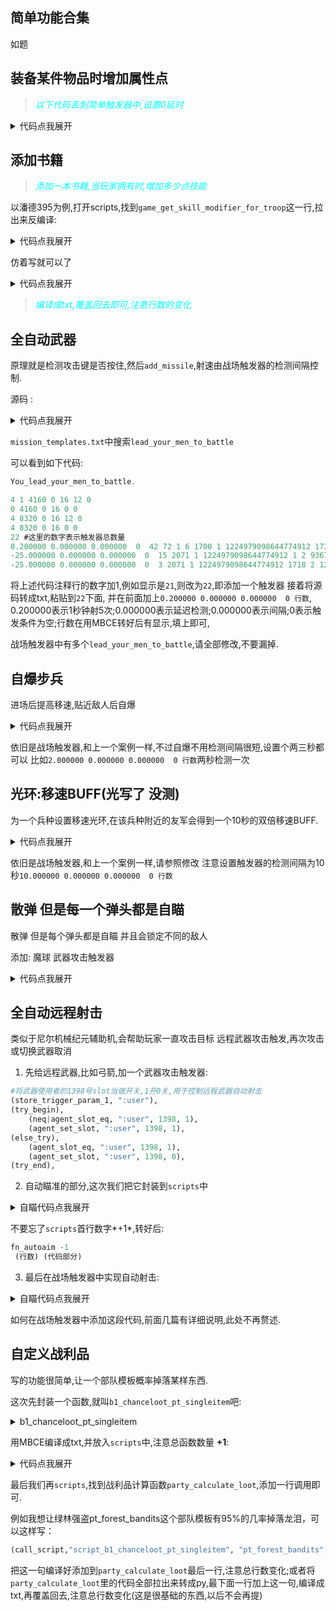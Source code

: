 ## 简单功能合集

如题

## 装备某件物品时增加属性点

><i style="color:aqua;">以下代码丢到简单触发器中,设置0延时</i>

<details> <summary>代码点我展开</summary>

```python
#配置部分(必填)
(assign,":max",63) #声明属性的上限
(assign,":which_arm","itm_godz_zlzt_low") #哪件装备
(assign,":which_attribute",ca_agility) #增加哪个属性 ca_agility是敏捷
(assign,":buff",70) #增加多少点
(assign,":which_slot_to_show_equipped", 2024),#用trp的2024号slot表示是否装备该物品 1是 0否
(assign,":which_slot_to_store_value_of_real_buff", 2025),#用trp的2025号slot存储实际获得的属性加成
#主体
(troop_get_slot, ":equipped", "trp_player", ":which_slot_to_show_equipped"), 
(try_begin),
    (neg|eq, ":equipped", 1),

    (troop_has_item_equipped, "trp_player", ":which_arm"),
    (troop_set_slot, "trp_player", ":which_slot_to_show_equipped", 1),

    (store_attribute_level, ":agility_cur", "trp_player", ":which_attribute"),
    (store_add,":agility_after", ":agility_cur", ":buff"),

    (assign,":real_buff",":buff")
    (try_begin),
        (ge, ":agility_after", ":max"),
        (store_sub,":real_buff", ":max", ":agility_cur"),
    (else_try),
        (store_sub,":real_buff", ":agility_after", ":agility_cur"),
    (try_end),

    (troop_set_slot, "trp_player", ":which_slot_to_store_value_of_real_buff", ":real_buff"),
    (troop_raise_attribute, "trp_player", ":which_attribute", ":real_buff"),
(else_try),
    (eq, ":equipped", 1),
    (neg|troop_has_item_equipped, "trp_player", ":which_arm"),
    (troop_set_slot, "trp_player", ":which_slot_to_show_equipped", 0),

    (troop_get_slot, ":get_real_buff", "trp_player", ":which_slot_to_store_value_of_real_buff"),

    (store_attribute_level, ":agility_now", "trp_player", ":which_attribute"),
    (store_sub,":get_real_buff", 0, ":get_real_buff"),

    (troop_raise_attribute, "trp_player", ":which_attribute", ":get_real_buff"),
    
(try_end),
```

</details>

## 添加书籍

><i style="color:aqua;">添加一本书籍,当玩家拥有时,增加多少点技能</i>

以潘德395为例,打开scripts,找到`game_get_skill_modifier_for_troop`这一行,拉出来反编译:

<details> <summary>代码点我展开</summary>

```python
(store_script_param, ":var_0", 1),
(store_script_param, ":var_1", 2),
(assign, ":var_2", 0),
(try_begin),
    (eq, ":var_1", 11),
    (call_script, "script_get_troop_item_amount", ":var_0", "itm_book_wound_treatment_reference"),
    (gt, reg0, 0),
    (val_add, ":var_2", 1),
(else_try),
    (eq, ":var_1", 17),
    (call_script, "script_get_troop_item_amount", ":var_0", "itm_book_training_reference"),
    (gt, reg0, 0),
    (val_add, ":var_2", 2),
(else_try),
    (eq, ":var_1", 10),
    (call_script, "script_get_troop_item_amount", ":var_0", "itm_book_surgery_reference"),
    (gt, reg0, 0),
    (val_add, ":var_2", 1),
(try_end),
(set_trigger_result, ":var_2"),
```

</details>

仿着写就可以了

<details> <summary>代码点我展开</summary>

```python
(store_script_param, ":var_0", 1),
(store_script_param, ":var_1", 2),
(assign, ":var_2", 0),
(try_begin),
    (eq, ":var_1", 11),
    (call_script, "script_get_troop_item_amount", ":var_0", "itm_book_wound_treatment_reference"),
    (gt, reg0, 0),
    (val_add, ":var_2", 1),
(else_try),
    (eq, ":var_1", 17),
    (call_script, "script_get_troop_item_amount", ":var_0", "itm_book_training_reference"),
    (gt, reg0, 0),
    (val_add, ":var_2", 2),
(else_try),
    (eq, ":var_1", 10),
    (call_script, "script_get_troop_item_amount", ":var_0", "itm_book_surgery_reference"),
    (gt, reg0, 0),
    (val_add, ":var_2", 1),
#-------------------------仿写部分
(else_try),
    (eq, ":var_1", 17), #这里17是教练技能的ID,自行尝试其他技能

    (call_script, "script_get_troop_item_amount", ":var_0", "itm_book_id"), //填物品ID
    (gt, reg0, 0),
    #如果你的MOD没有封装get_troop_item_amount这个函数,请自行判断玩家背包是否有一个及以上该物品

    (val_add, ":var_2", 5), #具体提升多少点,这里5点教练
#--------------------------
(try_end),
(set_trigger_result, ":var_2"),
```

</details>

><i style="color:aqua;">编译成txt,覆盖回去即可,注意行数的变化</i>

## 全自动武器

原理就是检测攻击键是否按住,然后```add_missile```,射速由战场触发器的检测间隔控制.

源码 :

<details> <summary>代码点我展开</summary>

```python
    (game_key_is_down,gk_attack),
    (get_player_agent_no,":player"),
    (agent_get_wielded_item,":weapon_cur",":player",0),

    #(this_or_next|eq,":weapon_cur","itm_bow"), #设置需要连射的武器id
    #(this_or_next|eq,":weapon_cur","itm_pistol"), #设置需要连射的武器id
    #...
    (eq,":weapon_cur","itm_hunting_bow"), #设置需要连射的武器id

    (agent_get_ammo,":ammo",":player", 1),
    (gt,":ammo",0),

    (assign,":missile_id",0),
    (try_for_range, ":item_carry", 0, 4),
      (agent_get_item_slot, ":slot_item", ":player", ":item_carry"),
      (neq,":slot_item",-1)
      (item_get_type, ":slot_item_type", ":slot_item"),
      (item_get_type, ":weapon_cur_type", ":weapon_cur"),
      (try_begin),
        (eq,":weapon_cur_type",itp_type_bow),
        (eq, ":slot_item_type", itp_type_arrows), 
        (assign,":missile_id",":slot_item"),
      (else_try),
        (eq,":weapon_cur_type",itp_type_crossbow),
        (eq, ":slot_item_type", itp_type_bolts),
        (assign,":missile_id",":slot_item"),
      (else_try),
        (eq,":weapon_cur_type",itp_type_pistol),
        (eq, ":slot_item_type", itp_type_bullets),
        (assign,":missile_id",":slot_item"),
        #若是手枪或火枪 可以在此处添加烟雾和枪声
      (else_try),
        (eq,":weapon_cur_type",itp_type_musket),
        (eq, ":slot_item_type", itp_type_bullets),
        (assign,":missile_id",":slot_item"),
        #若是手枪或火枪 可以在此处添加烟雾和枪声
      (try_end),
    (try_end),

    (val_sub,":ammo",1),
    (agent_set_ammo,":player",":missile_id",":ammo"),

    (agent_get_horse, ":horse", ":player"),
    (agent_get_look_position, pos3, ":player"),
    (agent_get_position, pos4, ":player"),
    (position_copy_rotation, pos4, pos3),
    (try_begin),
        (eq, ":horse", -1),
        (position_move_z, pos4, 170),
    (else_try),
        (position_move_z, pos4, 270),
    (try_end),
    (set_fixed_point_multiplier, 100),
    (store_random_in_range, ":var_3", -35, 100),
    (position_rotate_x_floating, pos4, 9000),
    (position_rotate_y_floating, pos4, ":var_3"),
    (position_rotate_x_floating, pos4, -9000),
    (store_random_in_range, ":var_4", -35, 100),
    (position_rotate_x_floating, pos4, ":var_4"),

    (add_missile, ":player", 4, 13500, ":weapon_cur", 0, ":missile_id", 0),
```

</details>

```mission_templates.txt```中搜索```lead_your_men_to_battle```

可以看到如下代码:

```go
You_lead_your_men_to_battle. 

4 1 4160 0 16 12 0  
0 4160 0 16 0 0  
4 8320 0 16 12 0  
4 8320 0 16 0 0  
22 #这里的数字表示触发器总数量
0.200000 0.000000 0.000000  0  42 72 1 6 1700 1 1224979098644774912 1726 3 1224979098644774913 1224979098644774912 0 31 2 1224979098644774913 288230376151712292 1727 3 1224979098644774914 1224979098644774912 1 32 2 1224979098644774914 0 2133 2 1224979098644774915 0 6 3 1224979098644774916 0 4 1804 3 1224979098644774917 1224979098644774912 1224979098644774916 2147483679 2 1224979098644774917 -1 1570 2 1224979098644774918 1224979098644774917 1570 2 1224979098644774919 1224979098644774913 4 0 31 2 1224979098644774919 8 31 2 1224979098644774918 5 2133 2 1224979098644774915 1224979098644774917 5 0 31 2 1224979098644774919 9 31 2 1224979098644774918 6 2133 2 1224979098644774915 1224979098644774917 3 0 3 0 2106 2 1224979098644774914 1 1776 3 1224979098644774912 1224979098644774915 1224979098644774914 1714 2 1224979098644774920 1224979098644774912 1709 2 3 1224979098644774912 1710 2 4 1224979098644774912 718 2 4 3 4 0 31 2 1224979098644774920 -1 722 2 4 170 5 0 722 2 4 270 3 0 2124 1 100 2136 3 1224979098644774921 -35 100 738 2 4 9000 739 2 4 1224979098644774921 738 2 4 -9000 2136 3 1224979098644774922 -35 100 738 2 4 1224979098644774922 1829 7 1224979098644774912 4 13500 1224979098644774913 0 1224979098644774915 0 
-25.000000 0.000000 0.000000  0  15 2071 1 1224979098644774912 1 2 936748722493063549 1224979098644774912 2133 2 1224979098644774913 5000 1718 2 1224979098644774914 1224979098644774912 2171 2 1224979098644774915 1224979098644774914 2107 2 1224979098644774915 35 2105 2 1224979098644774913 1224979098644774915 2136 3 1224979098644774916 0 3000 2105 2 1224979098644774913 1224979098644774916 1716 2 1224979098644774917 1224979098644774912 1671 2 1224979098644774918 1224979098644774917 2121 3 1224979098644774919 1224979098644774918 70 2107 2 1224979098644774919 30 2105 2 1224979098644774913 1224979098644774919 505 3 1224979098644774912 16 1224979098644774913 
-25.000000 0.000000 0.000000  0  3 2071 1 1224979098644774912 1718 2 1224979098644774913 1224979098644774912 1 4 936748722493063580 1729382256910270468 1224979098644774912 1224979098644774913 

```

将上述代码注释行的数字加1,例如显示是```21```,则改为```22```,即添加一个触发器
接着将源码转成txt,粘贴到```22```下面,
并在前面加上```0.200000 0.000000 0.000000  0 行数```,
0.200000表示1秒钟射5次;0.000000表示延迟检测;0.000000表示间隔;0表示触发条件为空;行数在用MBCE转好后有显示,填上即可,

战场触发器中有多个```lead_your_men_to_battle```,请全部修改,不要漏掉.

## 自爆步兵

进场后提高移速,贴近敌人后自爆

<details> <summary>代码点我展开</summary>

```python
(assign,":blow_dmg",1000), #设置自爆伤害
(assign,":blow_trpid","trp_rhodok_blow"), #设置自爆兵种ID

(assign, ":distance_closest", 1000),
(try_for_agents, ":blow_agent"),
    (agent_is_alive, ":blow_agent"),
    (agent_is_human, ":blow_agent"),
    (agent_get_troop_id, ":tar_troop", ":blow_agent"),
    (eq, ":tar_troop", ":blow_trpid"),
    (agent_get_team, ":blow_team", ":blow_agent"), 
    (agent_get_position,pos2,":blow_agent"),
    (agent_set_speed_modifier, ":blow_agent", 300),

    (assign, ":blowed", 0),

    (try_for_agents, ":enemies"),
        (agent_is_alive, ":enemies"),
        (agent_is_human, ":enemies"),

        (agent_get_position, pos3, ":enemies"),
        (agent_get_team, ":enemies_team", ":enemies"),
        (teams_are_enemies, ":blow_team", ":enemies_team"),

        (get_distance_between_positions, ":distance_abs", pos2, pos3),
        (lt, ":distance_abs", ":distance_closest"),
        (agent_deliver_damage_to_agent, ":blow_agent", ":enemies", ":blow_dmg"),
        (assign, ":blowed", 1),
    (try_end),

    (eq, ":blowed", 1)
    (agent_play_sound, ":blow_agent", "snd_pistol_shot"),
    (particle_system_burst,"psys_pistol_smoke",pos2,55),
    (agent_deliver_damage_to_agent, ":blow_agent", ":blow_agent", 1000),
(try_end),
```

</details>

依旧是战场触发器,和上一个案例一样,不过自爆不用检测间隔很短,设置个两三秒都可以
比如```2.000000 0.000000 0.000000  0 行数```两秒检测一次

## 光环:移速BUFF(光写了 没测)

为一个兵种设置移速光环,在该兵种附近的友军会得到一个10秒的双倍移速BUFF.


<details> <summary>代码点我展开</summary>

```python
(assign,":aura_troop_id","trp_rhodok_blow"), #设置光环士兵ID

(assign, ":distance_closest", 3000),
(try_for_agents, ":need_speed_agent"),
    (agent_is_alive, ":need_speed_agent"),
    (agent_is_human, ":need_speed_agent"),
    
    (agent_get_party_id, ":need_speed_agent_party", ":need_speed_agent"), 
    (agent_get_position,pos2,":need_speed_agent"),

    (assign,":in_range",0),
    (try_for_agents, ":ally"),
        (eq, ":in_range", 0),

        (agent_get_troop_id, ":tar_troop", ":ally"),
        (eq, ":tar_troop", ":aura_troop_id"),
        (agent_is_alive, ":ally"),
        (agent_is_human, ":ally"),

        (agent_get_position, pos3, ":ally"),
        (agent_get_party_id,":ally_party",":ally"),
        (eq, ":need_speed_agent_party", ":ally_party"),

        (get_distance_between_positions, ":distance_abs", pos2, pos3),
        (lt, ":distance_abs", ":distance_closest"),

        (assign,":in_range",1),
    (try_end),

    (try_begin),
        (eq, ":in_range",1),
        (agent_set_speed_modifier, ":need_speed_agent", 200),
    (else_try),
        (eq, ":in_range",0),
        (agent_set_speed_modifier, ":need_speed_agent", 100),
    (try_end),
(try_end),
```

</details>

依旧是战场触发器,和上一个案例一样,请参照修改
注意设置触发器的检测间隔为10秒```10.000000 0.000000 0.000000  0 行数```

## 散弹 但是每一个弹头都是自瞄

散弹 但是每个弹头都是自瞄 并且会锁定不同的敌人

添加: 魔球 武器攻击触发器

<details> <summary>代码点我展开</summary>

```python
(assign,":bullets_num",30), #分裂数量 设置太多可能会卡
(assign,":max_range",10000), #自瞄响应的最大射程 单位 米
#-------------------------
(assign,":agent_slot_begin",1400), #起始槽位 不和其他slot起冲突时请勿修改
#-------------------------

(val_mul,":max_range",100),
(store_add,":agent_slot_end",":agent_slot_begin",":bullets_num"), 

(store_trigger_param_1, ":user"),
(set_fixed_point_multiplier, 10000),
(agent_get_ammo, reg0, ":user", 1),
(agent_get_slot, ":var_1", ":user", 176),
(neg|eq, ":var_1", reg0),
(agent_set_slot, ":user", 176, reg0),
(2076, 42, ":user", 9, 1),
(agent_get_team, ":user_team", ":user"),

#
(try_for_range,":times",0,":bullets_num"),
    (try_begin),
        (assign, ":max_range_calc", ":max_range"), 
        (try_for_agents, ":enemies"),
            (assign,":break_1",0),
            (try_for_range,":slot_no",":agent_slot_begin",":agent_slot_end"),
                (agent_get_slot,":enemies_id", ":user", ":slot_no"),
                (eq, ":enemies_id", ":enemies"),
                (assign,":break_1",1),
            (try_end),

            (eq, ":break_1", 0),

            (agent_is_alive, ":enemies"),
            (agent_is_human, ":enemies"),
            (agent_get_team, ":enemy_team", ":enemies"),
            (teams_are_enemies, ":user_team", ":enemy_team"),
            (2076, 0, ":enemies", 9, 1),
            (position_has_line_of_sight_to_position, pos42, pos0),
            (get_distance_between_positions, ":distance_abs", pos0, pos42),

            (lt, ":distance_abs", ":max_range_calc"),
            (assign, ":max_range_calc", ":distance_abs"),
            
            (store_add,":cur_slot",":agent_slot_begin",":times"),
            (agent_set_slot, ":user", ":cur_slot", ":enemies"),
        (try_end),
    (try_end),
(try_end),
#
(try_begin),
    (agent_slot_eq,":user", ":agent_slot_begin", -1),
    (assign, ":tar_enemy", 1),
    (agent_get_look_position, pos0, ":user"),
    (position_copy_rotation, pos42, pos0),
(try_end),
#
(try_for_range,":slot_no",":agent_slot_begin",":agent_slot_end"),
    (agent_get_slot,":enemies_id", ":user", ":slot_no"),
    (neq, ":enemies_id", -1),
    (neq, ":enemies_id", 0),
    (assign,":tar_enemy",":enemies_id"),
    (2076, 0, ":enemies_id", 9, 1),

    (try_begin),
        (agent_slot_eq, ":user", 171, 0),
        (agent_get_troop_id, ":var_8", ":user"),
        (agent_get_horse, ":var_9", ":user"),
        (agent_get_wielded_item, ":var_10", ":user"),
        (assign, ":var_11", 10000),
        (assign, ":var_12", 10),
        (2702, ":var_13", ":var_10"),
        (val_add, ":var_13", 4),
        (assign, ":var_14", 4),
        (try_for_range, ":var_15", 0, ":var_14"),
            (troop_get_inventory_slot, ":var_16", ":var_8", ":var_15"),
            (eq, ":var_16", ":var_10"),
            (try_begin),
                (troop_get_inventory_slot_modifier, ":var_17", ":var_8", ":var_15"),
                (eq, ":var_17", 17),
                (val_add, ":var_13", 4),
            (else_try),
                (troop_get_inventory_slot_modifier, ":var_17", ":var_8", ":var_15"),
                (eq, ":var_17", 19),
                (val_add, ":var_13", 2),
            (else_try),
                (troop_get_inventory_slot_modifier, ":var_17", ":var_8", ":var_15"),
                (eq, ":var_17", 18),
                (val_add, ":var_13", 1),
            (else_try),
                (troop_get_inventory_slot_modifier, ":var_17", ":var_8", ":var_15"),
                (eq, ":var_17", 32),
                (val_add, ":var_13", 1),
            (else_try),
                (troop_get_inventory_slot_modifier, ":var_17", ":var_8", ":var_15"),
                (eq, ":var_17", 33),
                (val_add, ":var_13", 1),
            (else_try),
                (troop_get_inventory_slot_modifier, ":var_17", ":var_8", ":var_15"),
                (eq, ":var_17", 35),
                (val_add, ":var_13", 1),
            (else_try),
                (troop_get_inventory_slot_modifier, ":var_17", ":var_8", ":var_15"),
                (eq, ":var_17", 36),
                (val_add, ":var_13", 2),
            (try_end),
            (assign, ":var_14", 0),
        (try_end),
        (val_min, ":var_12", ":var_13"),
        (try_begin),
            (eq, ":var_12", 1),
            (assign, ":var_11", 10580),
        (else_try),
            (eq, ":var_12", 2),
            (assign, ":var_11", 11137),
        (else_try),
            (eq, ":var_12", 3),
            (assign, ":var_11", 11663),
        (else_try),
            (eq, ":var_12", 4),
            (assign, ":var_11", 12166),
        (else_try),
            (eq, ":var_12", 5),
            (assign, ":var_11", 12649),
        (else_try),
            (eq, ":var_12", 6),
            (assign, ":var_11", 13115),
        (else_try),
            (eq, ":var_12", 7),
            (assign, ":var_11", 13567),
        (else_try),
            (eq, ":var_12", 8),
            (assign, ":var_11", 13997),
        (else_try),
            (eq, ":var_12", 9),
            (assign, ":var_11", 14425),
        (else_try),
            (eq, ":var_12", 10),
            (assign, ":var_11", 14834),
        (else_try),
            (eq, ":var_12", 11),
            (assign, ":var_11", 15237),
        (else_try),
            (eq, ":var_12", 12),
            (assign, ":var_11", 15613),
        (else_try),
            (eq, ":var_12", 13),
            (assign, ":var_11", 15992),
        (else_try),
            (eq, ":var_12", 14),
            (assign, ":var_11", 16364),
        (else_try),
            (eq, ":var_12", 15),
            (assign, ":var_11", 16730),
        (try_end),
        (2709, ":var_18", ":var_10"),
        (convert_to_fixed_point, ":var_18"),
        (val_mul, ":var_18", 120),
        (val_div, ":var_18", 100),
        (val_mul, ":var_18", ":var_11"),
        (convert_from_fixed_point, ":var_18"),
        (agent_set_slot, ":user", 175, ":var_18"),
        (try_for_range_backwards, ":var_19", 0, 4),
            (agent_get_item_slot, ":var_20", ":user", ":var_19"),
            (gt, ":var_20", 1),
            (item_get_type, ":var_21", ":var_20"),
            (try_begin),
                (eq, ":var_21", 9),
                (eq, ":var_20", ":var_10"),
                (troop_get_inventory_slot_modifier, ":var_22", ":var_8", ":var_19"),
                (agent_set_slot, ":user", 172, ":var_22"),
                (agent_set_slot, ":user", 174, ":var_10"),
            (else_try),
                (eq, ":var_21", 8),
                (eq, ":var_20", ":var_10"),
                (troop_get_inventory_slot_modifier, ":var_22", ":var_8", ":var_19"),
                (agent_set_slot, ":user", 172, ":var_22"),
                (agent_set_slot, ":user", 174, ":var_10"),
            (else_try),
                (eq, ":var_21", 16),
                (eq, ":var_20", ":var_10"),
                (troop_get_inventory_slot_modifier, ":var_22", ":var_8", ":var_19"),
                (agent_set_slot, ":user", 172, ":var_22"),
                (agent_set_slot, ":user", 174, ":var_10"),
            (else_try),
                (eq, ":var_21", 6),
                (assign, ":var_23", ":var_20"),
                (troop_get_inventory_slot_modifier, ":var_24", ":var_8", ":var_19"),
                (agent_set_slot, ":user", 171, ":var_24"),
                (agent_set_slot, ":user", 173, ":var_23"),
            (else_try),
                (eq, ":var_21", 5),
                (assign, ":var_23", ":var_20"),
                (troop_get_inventory_slot_modifier, ":var_24", ":var_8", ":var_19"),
                (agent_set_slot, ":user", 171, ":var_24"),
                (agent_set_slot, ":user", 173, ":var_23"),
            (else_try),
                (eq, ":var_21", 18),
                (assign, ":var_23", ":var_20"),
                (troop_get_inventory_slot_modifier, ":var_24", ":var_8", ":var_19"),
                (agent_set_slot, ":user", 171, ":var_24"),
                (agent_set_slot, ":user", 173, ":var_23"),
            (try_end),
        (try_end),
    (try_end),
    (agent_get_slot, ":var_18", ":user", 175),
    (assign, ":var_25", 10000),
    (try_begin),
        (gt, ":var_9", 1),
        (assign, ":var_26", 10),
        (try_begin),
            (eq, ":var_26", 0),
            (assign, ":var_25", 8938),
        (else_try),
            (eq, ":var_26", 1),
            (assign, ":var_25", 9040),
        (else_try),
            (eq, ":var_26", 2),
            (assign, ":var_25", 9147),
        (else_try),
            (eq, ":var_26", 3),
            (assign, ":var_25", 9253),
        (else_try),
            (eq, ":var_26", 4),
            (assign, ":var_25", 9356),
        (else_try),
            (eq, ":var_26", 5),
            (assign, ":var_25", 9455),
        (else_try),
            (eq, ":var_26", 6),
            (assign, ":var_25", 9555),
        (else_try),
            (eq, ":var_26", 7),
            (assign, ":var_25", 9654),
        (else_try),
            (eq, ":var_26", 8),
            (assign, ":var_25", 9751),
        (else_try),
            (eq, ":var_26", 9),
            (assign, ":var_25", 9850),
        (else_try),
            (eq, ":var_26", 10),
            (assign, ":var_25", 9945),
        (try_end),
    (try_end),
    (val_mul, ":var_18", ":var_25"),
    (convert_from_fixed_point, ":var_18"),
    (try_begin),
        (gt, ":tar_enemy", 1),
        (agent_get_speed, pos0, ":tar_enemy"),
        (position_get_x, ":var_27", pos0),
        (position_get_y, ":var_28", pos0),
        (store_mul, ":var_1", ":var_27", ":var_27"),
        (convert_from_fixed_point, ":var_1"),
        (store_mul, ":var_29", ":var_28", ":var_28"),
        (convert_from_fixed_point, ":var_29"),
        (val_add, ":var_29", ":var_1"),
        (try_begin),
            (eq, ":var_27", 0),
            (assign, ":var_30", 0),
        (else_try),
            (assign, ":var_30", ":var_28"),
            (convert_to_fixed_point, ":var_30"),
            (val_div, ":var_30", ":var_27"),
            (store_atan, ":var_30", ":var_30"),
            (try_begin),
                (neg|ge, ":var_28", 0),
                (val_add, ":var_30", 1800000),
            (try_end),
            (val_sub, ":var_30", 900000),
        (try_end),
        (try_begin),
            (gt, ":var_29", 90000),
            (2076, 43, ":tar_enemy", 8, 1),
        (else_try),
            (2076, 43, ":tar_enemy", 9, 1),
        (try_end),
        (init_position, pos0),
        (position_copy_rotation, pos42, pos0),
        (position_copy_rotation, pos43, pos0),
        (position_move_z, pos43, 14, 1),
        (position_move_z, pos42, 14, 1),
        (try_begin),
            (gt, ":var_29", 0),
            (copy_position, pos41, pos43),
            (position_get_x, ":var_31", pos41),
            (position_get_y, ":var_32", pos41),
            (position_get_z, ":var_33", pos41),
            (position_get_x, ":var_34", pos42),
            (position_get_y, ":var_35", pos42),
            (position_get_z, ":var_36", pos42),
            (store_sub, ":var_37", ":var_33", ":var_36"),
            (store_sub, ":var_38", ":var_31", ":var_34"),
            (store_sub, ":var_39", ":var_32", ":var_35"),
            (store_mul, ":var_40", ":var_38", ":var_38"),
            (store_mul, ":var_41", ":var_39", ":var_39"),
            (store_add, ":var_42", ":var_40", ":var_41"),
            (store_mul, ":var_43", ":var_18", ":var_18"),
            (assign, ":var_44", 10),
            (convert_to_fixed_point, ":var_44"),
            (store_div, ":var_45", ":var_43", ":var_44"),
            (store_mul, ":var_46", ":var_45", ":var_45"),
            (store_mul, ":var_47", ":var_45", ":var_37"),
            (val_mul, ":var_47", 2),
            (store_sub, ":var_48", ":var_46", ":var_42"),
            (val_sub, ":var_48", ":var_47"),
            (try_begin),
                (gt, ":var_48", 0),
                (assign, ":var_1", 1),
                (convert_to_fixed_point, ":var_1"),
                (set_fixed_point_multiplier, 1),
                (store_sqrt, ":var_49", ":var_48"),
                (store_sub, ":var_50", ":var_45", ":var_49"),
                (val_sub, ":var_50", ":var_37"),
                (val_div, ":var_50", 100),
                (position_move_z, pos41, ":var_50", 1),
                (position_move_z, pos41, 4, 0),
                (set_fixed_point_multiplier, ":var_1"),
            (try_end),
            (copy_position, pos0, pos41),
            (position_get_z, ":var_1", pos42),
            (position_set_z, pos0, ":var_1"),
            (get_distance_between_positions, ":distance_abs", pos0, pos42),
            (position_transform_position_to_local, pos0, pos42, pos41),
            (position_get_z, ":var_37", pos0),
            (try_begin),
                (neg|ge, ":var_37", 0),
                (val_mul, ":var_37", 1),
            (try_end),
            (val_mul, ":var_37", 100),
            (val_div, ":var_37", ":distance_abs"),
            (store_atan, ":var_1", ":var_37"),
            (store_cos, ":var_1", ":var_1"),
            (store_mul, ":var_51", ":var_18", ":var_1"),
            (convert_from_fixed_point, ":var_51"),
            (copy_position, pos41, pos43),
            (position_transform_position_to_local, pos0, pos41, pos42),
            (position_get_x, ":var_38", pos0),
            (position_get_y, ":var_39", pos0),
            (try_begin),
                (eq, ":var_38", 0),
                (try_begin),
                    (eq, ":var_39", 0),
                    (assign, ":var_1", 0),
                (else_try),
                    (gt, ":var_39", 0),
                    (assign, ":var_1", 900000),
                (else_try),
                    (assign, ":var_1", 2700000),
                (try_end),
            (else_try),
                (convert_to_fixed_point, ":var_39"),
                (val_div, ":var_39", ":var_38"),
                (store_atan, ":var_1", ":var_39"),
                (try_begin),
                    (neg|ge, ":var_38", 0),
                    (val_add, ":var_1", 1800000),
                (try_end),
            (try_end),
            (val_add, ":var_1", 900000),
            (734, 41, ":var_1"),
            (store_mul, ":var_1", ":var_51", ":var_51"),
            (store_div, ":var_52", ":var_1", ":var_29"),
            (store_sub, ":var_53", ":var_52", 10000),
            (assign, ":var_54", ":distance_abs"),
            (convert_to_fixed_point, ":var_54"),
            (assign, ":var_1", ":var_54"),
            (convert_to_fixed_point, ":var_1"),
            (store_div, ":var_55", ":var_1", ":var_53"),
            (agent_get_position, pos2, ":tar_enemy"),
            (init_position, pos0),
            (position_copy_origin, pos2, pos41),
            (position_transform_position_to_local, pos2, pos41, pos2),
            (position_get_rotation_around_z, ":var_56", pos2),
            (convert_to_fixed_point, ":var_56"),
            (val_add, ":var_56", 900000),
            (val_add, ":var_56", ":var_30"),
            (try_begin),
                (store_cos, ":var_1", ":var_56"),
                (eq, ":var_1", 0),
                (assign, ":var_38", 0),
                (assign, ":var_39", 10000),
                (store_sqrt, ":var_1", ":var_52"),
                (val_add, ":var_39", ":var_1"),
                (try_begin),
                    (gt, ":var_56", 1800000),
                    (val_mul, ":var_39", 1),
                (try_end),
                (val_mul, ":var_39", ":var_55"),
                (convert_from_fixed_point, ":var_39"),
            (else_try),
                (store_tan, ":var_57", ":var_56"),
                (try_begin),
                    (neg|ge, ":var_57", 0),
                    (val_mul, ":var_57", 1),
                (try_end),
                (store_mul, ":var_58", ":var_57", ":var_57"),
                (convert_from_fixed_point, ":var_58"),
                (val_add, ":var_58", 10000),
                (assign, ":var_1", ":var_57"),
                (convert_to_fixed_point, ":var_1"),
                (store_div, ":var_59", ":var_1", ":var_58"),
                (val_mul, ":var_59", ":var_55"),
                (convert_from_fixed_point, ":var_59"),
                (assign, ":var_1", ":var_54"),
                (convert_to_fixed_point, ":var_1"),
                (store_div, ":var_60", ":var_1", ":var_58"),
                (store_mul, ":var_38", ":var_59", ":var_59"),
                (convert_from_fixed_point, ":var_38"),
                (store_mul, ":var_1", ":var_60", ":var_55"),
                (convert_from_fixed_point, ":var_1"),
                (val_add, ":var_38", ":var_1"),
                (store_sqrt, ":var_38", ":var_38"),
                (val_add, ":var_38", ":var_59"),
                (try_begin),
                    (gt, ":var_56", 900000),
                    (neg|ge, ":var_56", 2700000),
                    (val_mul, ":var_38", 1),
                (try_end),
                (store_mul, ":var_39", ":var_38", ":var_57"),
                (try_begin),
                    (neg|ge, ":var_28", 0),
                    (val_mul, ":var_39", 1),
                (try_end),
                (convert_from_fixed_point, ":var_39"),
            (try_end),
            (val_div, ":var_38", 100),
            (val_div, ":var_39", 100),
            (init_position, pos0),
            (position_set_x, pos0, ":var_38"),
            (position_set_y, pos0, ":var_39"),
            (position_transform_position_to_parent, pos41, pos41, pos0),
        (try_end),
        (try_begin),
            (neg|gt, ":var_29", 0),
            (copy_position, pos41, pos43),
        (try_end),
        (position_get_x, ":var_31", pos41),
        (position_get_y, ":var_32", pos41),
        (position_get_z, ":var_33", pos41),
        (position_get_x, ":var_34", pos42),
        (position_get_y, ":var_35", pos42),
        (position_get_z, ":var_36", pos42),
        (store_sub, ":var_37", ":var_33", ":var_36"),
        (store_sub, ":var_38", ":var_31", ":var_34"),
        (store_sub, ":var_39", ":var_32", ":var_35"),
        (store_mul, ":var_40", ":var_38", ":var_38"),
        (store_mul, ":var_41", ":var_39", ":var_39"),
        (store_add, ":var_42", ":var_40", ":var_41"),
        (store_mul, ":var_43", ":var_18", ":var_18"),
        (assign, ":var_44", 10),
        (convert_to_fixed_point, ":var_44"),
        (store_div, ":var_45", ":var_43", ":var_44"),
        (store_mul, ":var_46", ":var_45", ":var_45"),
        (store_mul, ":var_47", ":var_45", ":var_37"),
        (val_mul, ":var_47", 2),
        (store_sub, ":var_48", ":var_46", ":var_42"),
        (val_sub, ":var_48", ":var_47"),
        (try_begin),
            (gt, ":var_48", 0),
            (assign, ":var_1", 1),
            (convert_to_fixed_point, ":var_1"),
            (set_fixed_point_multiplier, 1),
            (store_sqrt, ":var_49", ":var_48"),
            (store_sub, ":var_50", ":var_45", ":var_49"),
            (val_sub, ":var_50", ":var_37"),
            (val_div, ":var_50", 100),
            (position_move_z, pos41, ":var_50", 1),
            (position_move_z, pos41, 4, 0),
            (set_fixed_point_multiplier, ":var_1"),
        (try_end),
        (position_transform_position_to_local, pos48, pos42, pos41),
        (position_get_y, ":var_39", pos48),
        (position_get_z, ":var_37", pos48),
        (try_begin),
            (eq, ":var_39", 0),
            (try_begin),
                (eq, ":var_37", 0),
                (assign, ":var_1", 0),
            (else_try),
                (ge, ":var_37", 0),
                (assign, ":var_1", 900000),
            (else_try),
                (assign, ":var_1", 2700000),
            (try_end),
        (else_try),
            (convert_to_fixed_point, ":var_37"),
            (val_div, ":var_37", ":var_39"),
            (store_atan, ":var_1", ":var_37"),
            (try_begin),
                (neg|ge, ":var_39", 0),
                (val_add, ":var_1", 1800000),
            (try_end),
        (try_end),
        (position_rotate_x_floating, pos42, ":var_1"),
        (position_transform_position_to_local, pos48, pos42, pos41),
        (position_get_y, ":var_39", pos48),
        (position_get_x, ":var_38", pos48),
        (try_begin),
            (eq, ":var_38", 0),
            (try_begin),
                (eq, ":var_39", 0),
                (assign, ":var_1", 0),
            (else_try),
                (ge, ":var_39", 0),
                (assign, ":var_1", 900000),
            (else_try),
                (assign, ":var_1", 2700000),
            (try_end),
        (else_try),
            (convert_to_fixed_point, ":var_39"),
            (val_div, ":var_39", ":var_38"),
            (store_atan, ":var_1", ":var_39"),
            (try_begin),
                (neg|ge, ":var_38", 0),
                (val_add, ":var_1", 1800000),
            (try_end),
        (try_end),
        (val_sub, ":var_1", 900000),
        (734, 42, ":var_1"),
    (try_end),
    (agent_get_slot, ":var_22", ":user", 172),
    (agent_get_slot, ":var_10", ":user", 174),
    (agent_get_slot, ":var_24", ":user", 171),
    (agent_get_slot, ":var_23", ":user", 173),
    (add_missile, ":user", 42, ":var_18", ":var_10", ":var_22", ":var_23", ":var_24"),

(try_end),

(try_for_range,":slot_no",":agent_slot_begin",":agent_slot_end"),
    (agent_set_slot,":user", ":slot_no", -1),
(try_end),
```

</details>

## 全自动远程射击

类似于尼尔机械纪元辅助机,会帮助玩家一直攻击目标
远程武器攻击触发,再次攻击或切换武器取消

1. 先给远程武器,比如弓箭,加一个武器攻击触发器:

```python
#将武器使用者的1398号slot当做开关,1开0关,用于控制远程武器自动射击
(store_trigger_param_1, ":user"),
(try_begin), 
    (neq|agent_slot_eq, ":user", 1398, 1),
    (agent_set_slot, ":user", 1398, 1),
(else_try),
    (agent_slot_eq, ":user", 1398, 1),
    (agent_set_slot, ":user", 1398, 0),
(try_end),
```

2. 自动瞄准的部分,这次我们把它封装到```scripts```中

<details> <summary>自瞄代码点我展开</summary>

```python
    #第一个参数是攻击方agent,第二个参数是目标敌人
    (store_script_param, ":user", 1),
    (store_script_param, ":enemyinslot", 2),
    #-----------
    (set_fixed_point_multiplier, 10000),

    (2076, 42, ":user", 9, 1),
    
    (assign,":tar_enemy",":enemyinslot"),
    (2076, 0, ":enemyinslot", 9, 1),

    (try_begin),
        (agent_slot_eq, ":user", 171, 0),
        (agent_get_troop_id, ":var_8", ":user"),
        (agent_get_horse, ":var_9", ":user"),
        (agent_get_wielded_item, ":var_10", ":user"),
        (assign, ":var_11", 10000),
        (assign, ":var_12", 10),
        (2702, ":var_13", ":var_10"),
        (val_add, ":var_13", 4),
        (assign, ":var_14", 4),
        (try_for_range, ":var_15", 0, ":var_14"),
            (troop_get_inventory_slot, ":var_16", ":var_8", ":var_15"),
            (eq, ":var_16", ":var_10"),
            (try_begin),
                (troop_get_inventory_slot_modifier, ":var_17", ":var_8", ":var_15"),
                (eq, ":var_17", 17),
                (val_add, ":var_13", 4),
            (else_try),
                (troop_get_inventory_slot_modifier, ":var_17", ":var_8", ":var_15"),
                (eq, ":var_17", 19),
                (val_add, ":var_13", 2),
            (else_try),
                (troop_get_inventory_slot_modifier, ":var_17", ":var_8", ":var_15"),
                (eq, ":var_17", 18),
                (val_add, ":var_13", 1),
            (else_try),
                (troop_get_inventory_slot_modifier, ":var_17", ":var_8", ":var_15"),
                (eq, ":var_17", 32),
                (val_add, ":var_13", 1),
            (else_try),
                (troop_get_inventory_slot_modifier, ":var_17", ":var_8", ":var_15"),
                (eq, ":var_17", 33),
                (val_add, ":var_13", 1),
            (else_try),
                (troop_get_inventory_slot_modifier, ":var_17", ":var_8", ":var_15"),
                (eq, ":var_17", 35),
                (val_add, ":var_13", 1),
            (else_try),
                (troop_get_inventory_slot_modifier, ":var_17", ":var_8", ":var_15"),
                (eq, ":var_17", 36),
                (val_add, ":var_13", 2),
            (try_end),
            (assign, ":var_14", 0),
        (try_end),
        (val_min, ":var_12", ":var_13"),
        (try_begin),
            (eq, ":var_12", 1),
            (assign, ":var_11", 10580),
        (else_try),
            (eq, ":var_12", 2),
            (assign, ":var_11", 11137),
        (else_try),
            (eq, ":var_12", 3),
            (assign, ":var_11", 11663),
        (else_try),
            (eq, ":var_12", 4),
            (assign, ":var_11", 12166),
        (else_try),
            (eq, ":var_12", 5),
            (assign, ":var_11", 12649),
        (else_try),
            (eq, ":var_12", 6),
            (assign, ":var_11", 13115),
        (else_try),
            (eq, ":var_12", 7),
            (assign, ":var_11", 13567),
        (else_try),
            (eq, ":var_12", 8),
            (assign, ":var_11", 13997),
        (else_try),
            (eq, ":var_12", 9),
            (assign, ":var_11", 14425),
        (else_try),
            (eq, ":var_12", 10),
            (assign, ":var_11", 14834),
        (else_try),
            (eq, ":var_12", 11),
            (assign, ":var_11", 15237),
        (else_try),
            (eq, ":var_12", 12),
            (assign, ":var_11", 15613),
        (else_try),
            (eq, ":var_12", 13),
            (assign, ":var_11", 15992),
        (else_try),
            (eq, ":var_12", 14),
            (assign, ":var_11", 16364),
        (else_try),
            (eq, ":var_12", 15),
            (assign, ":var_11", 16730),
        (try_end),
        (2709, ":var_18", ":var_10"),
        (convert_to_fixed_point, ":var_18"),
        (val_mul, ":var_18", 120),
        (val_div, ":var_18", 100),
        (val_mul, ":var_18", ":var_11"),
        (convert_from_fixed_point, ":var_18"),
        (agent_set_slot, ":user", 175, ":var_18"),
        (try_for_range_backwards, ":var_19", 0, 4),
            (agent_get_item_slot, ":var_20", ":user", ":var_19"),
            (gt, ":var_20", 1),
            (item_get_type, ":var_21", ":var_20"),
            (try_begin),
                (eq, ":var_21", 9),
                (eq, ":var_20", ":var_10"),
                (troop_get_inventory_slot_modifier, ":var_22", ":var_8", ":var_19"),
                (agent_set_slot, ":user", 172, ":var_22"),
                (agent_set_slot, ":user", 174, ":var_10"),
            (else_try),
                (eq, ":var_21", 8),
                (eq, ":var_20", ":var_10"),
                (troop_get_inventory_slot_modifier, ":var_22", ":var_8", ":var_19"),
                (agent_set_slot, ":user", 172, ":var_22"),
                (agent_set_slot, ":user", 174, ":var_10"),
            (else_try),
                (eq, ":var_21", 16),
                (eq, ":var_20", ":var_10"),
                (troop_get_inventory_slot_modifier, ":var_22", ":var_8", ":var_19"),
                (agent_set_slot, ":user", 172, ":var_22"),
                (agent_set_slot, ":user", 174, ":var_10"),
            (else_try),
                (eq, ":var_21", 6),
                (assign, ":var_23", ":var_20"),
                (troop_get_inventory_slot_modifier, ":var_24", ":var_8", ":var_19"),
                (agent_set_slot, ":user", 171, ":var_24"),
                (agent_set_slot, ":user", 173, ":var_23"),
            (else_try),
                (eq, ":var_21", 5),
                (assign, ":var_23", ":var_20"),
                (troop_get_inventory_slot_modifier, ":var_24", ":var_8", ":var_19"),
                (agent_set_slot, ":user", 171, ":var_24"),
                (agent_set_slot, ":user", 173, ":var_23"),
            (else_try),
                (eq, ":var_21", 18),
                (assign, ":var_23", ":var_20"),
                (troop_get_inventory_slot_modifier, ":var_24", ":var_8", ":var_19"),
                (agent_set_slot, ":user", 171, ":var_24"),
                (agent_set_slot, ":user", 173, ":var_23"),
            (try_end),
        (try_end),
    (try_end),
    (agent_get_slot, ":var_18", ":user", 175),
    (assign, ":var_25", 10000),
    (try_begin),
        (gt, ":var_9", 1),
        (assign, ":var_26", 10),
        (try_begin),
            (eq, ":var_26", 0),
            (assign, ":var_25", 8938),
        (else_try),
            (eq, ":var_26", 1),
            (assign, ":var_25", 9040),
        (else_try),
            (eq, ":var_26", 2),
            (assign, ":var_25", 9147),
        (else_try),
            (eq, ":var_26", 3),
            (assign, ":var_25", 9253),
        (else_try),
            (eq, ":var_26", 4),
            (assign, ":var_25", 9356),
        (else_try),
            (eq, ":var_26", 5),
            (assign, ":var_25", 9455),
        (else_try),
            (eq, ":var_26", 6),
            (assign, ":var_25", 9555),
        (else_try),
            (eq, ":var_26", 7),
            (assign, ":var_25", 9654),
        (else_try),
            (eq, ":var_26", 8),
            (assign, ":var_25", 9751),
        (else_try),
            (eq, ":var_26", 9),
            (assign, ":var_25", 9850),
        (else_try),
            (eq, ":var_26", 10),
            (assign, ":var_25", 9945),
        (try_end),
    (try_end),
    (val_mul, ":var_18", ":var_25"),
    (convert_from_fixed_point, ":var_18"),
    (try_begin),
        (gt, ":tar_enemy", 1),
        (agent_get_speed, pos0, ":tar_enemy"),
        (position_get_x, ":var_27", pos0),
        (position_get_y, ":var_28", pos0),
        (store_mul, ":var_1", ":var_27", ":var_27"),
        (convert_from_fixed_point, ":var_1"),
        (store_mul, ":var_29", ":var_28", ":var_28"),
        (convert_from_fixed_point, ":var_29"),
        (val_add, ":var_29", ":var_1"),
        (try_begin),
            (eq, ":var_27", 0),
            (assign, ":var_30", 0),
        (else_try),
            (assign, ":var_30", ":var_28"),
            (convert_to_fixed_point, ":var_30"),
            (val_div, ":var_30", ":var_27"),
            (store_atan, ":var_30", ":var_30"),
            (try_begin),
                (neg|ge, ":var_28", 0),
                (val_add, ":var_30", 1800000),
            (try_end),
            (val_sub, ":var_30", 900000),
        (try_end),
        (try_begin),
            (gt, ":var_29", 90000),
            (2076, 43, ":tar_enemy", 8, 1),
        (else_try),
            (2076, 43, ":tar_enemy", 9, 1),
        (try_end),
        (init_position, pos0),
        (position_copy_rotation, pos42, pos0),
        (position_copy_rotation, pos43, pos0),
        (position_move_z, pos43, 14, 1),
        (position_move_z, pos42, 14, 1),
        (try_begin),
            (gt, ":var_29", 0),
            (copy_position, pos41, pos43),
            (position_get_x, ":var_31", pos41),
            (position_get_y, ":var_32", pos41),
            (position_get_z, ":var_33", pos41),
            (position_get_x, ":var_34", pos42),
            (position_get_y, ":var_35", pos42),
            (position_get_z, ":var_36", pos42),
            (store_sub, ":var_37", ":var_33", ":var_36"),
            (store_sub, ":var_38", ":var_31", ":var_34"),
            (store_sub, ":var_39", ":var_32", ":var_35"),
            (store_mul, ":var_40", ":var_38", ":var_38"),
            (store_mul, ":var_41", ":var_39", ":var_39"),
            (store_add, ":var_42", ":var_40", ":var_41"),
            (store_mul, ":var_43", ":var_18", ":var_18"),
            (assign, ":var_44", 10),
            (convert_to_fixed_point, ":var_44"),
            (store_div, ":var_45", ":var_43", ":var_44"),
            (store_mul, ":var_46", ":var_45", ":var_45"),
            (store_mul, ":var_47", ":var_45", ":var_37"),
            (val_mul, ":var_47", 2),
            (store_sub, ":var_48", ":var_46", ":var_42"),
            (val_sub, ":var_48", ":var_47"),
            (try_begin),
                (gt, ":var_48", 0),
                (assign, ":var_1", 1),
                (convert_to_fixed_point, ":var_1"),
                (set_fixed_point_multiplier, 1),
                (store_sqrt, ":var_49", ":var_48"),
                (store_sub, ":var_50", ":var_45", ":var_49"),
                (val_sub, ":var_50", ":var_37"),
                (val_div, ":var_50", 100),
                (position_move_z, pos41, ":var_50", 1),
                (position_move_z, pos41, 4, 0),
                (set_fixed_point_multiplier, ":var_1"),
            (try_end),
            (copy_position, pos0, pos41),
            (position_get_z, ":var_1", pos42),
            (position_set_z, pos0, ":var_1"),
            (get_distance_between_positions, ":distance_abs", pos0, pos42),
            (position_transform_position_to_local, pos0, pos42, pos41),
            (position_get_z, ":var_37", pos0),
            (try_begin),
                (neg|ge, ":var_37", 0),
                (val_mul, ":var_37", 1),
            (try_end),
            (val_mul, ":var_37", 100),
            (val_div, ":var_37", ":distance_abs"),
            (store_atan, ":var_1", ":var_37"),
            (store_cos, ":var_1", ":var_1"),
            (store_mul, ":var_51", ":var_18", ":var_1"),
            (convert_from_fixed_point, ":var_51"),
            (copy_position, pos41, pos43),
            (position_transform_position_to_local, pos0, pos41, pos42),
            (position_get_x, ":var_38", pos0),
            (position_get_y, ":var_39", pos0),
            (try_begin),
                (eq, ":var_38", 0),
                (try_begin),
                    (eq, ":var_39", 0),
                    (assign, ":var_1", 0),
                (else_try),
                    (gt, ":var_39", 0),
                    (assign, ":var_1", 900000),
                (else_try),
                    (assign, ":var_1", 2700000),
                (try_end),
            (else_try),
                (convert_to_fixed_point, ":var_39"),
                (val_div, ":var_39", ":var_38"),
                (store_atan, ":var_1", ":var_39"),
                (try_begin),
                    (neg|ge, ":var_38", 0),
                    (val_add, ":var_1", 1800000),
                (try_end),
            (try_end),
            (val_add, ":var_1", 900000),
            (734, 41, ":var_1"),
            (store_mul, ":var_1", ":var_51", ":var_51"),
            (store_div, ":var_52", ":var_1", ":var_29"),
            (store_sub, ":var_53", ":var_52", 10000),
            (assign, ":var_54", ":distance_abs"),
            (convert_to_fixed_point, ":var_54"),
            (assign, ":var_1", ":var_54"),
            (convert_to_fixed_point, ":var_1"),
            (store_div, ":var_55", ":var_1", ":var_53"),
            (agent_get_position, pos2, ":tar_enemy"),
            (init_position, pos0),
            (position_copy_origin, pos2, pos41),
            (position_transform_position_to_local, pos2, pos41, pos2),
            (position_get_rotation_around_z, ":var_56", pos2),
            (convert_to_fixed_point, ":var_56"),
            (val_add, ":var_56", 900000),
            (val_add, ":var_56", ":var_30"),
            (try_begin),
                (store_cos, ":var_1", ":var_56"),
                (eq, ":var_1", 0),
                (assign, ":var_38", 0),
                (assign, ":var_39", 10000),
                (store_sqrt, ":var_1", ":var_52"),
                (val_add, ":var_39", ":var_1"),
                (try_begin),
                    (gt, ":var_56", 1800000),
                    (val_mul, ":var_39", 1),
                (try_end),
                (val_mul, ":var_39", ":var_55"),
                (convert_from_fixed_point, ":var_39"),
            (else_try),
                (store_tan, ":var_57", ":var_56"),
                (try_begin),
                    (neg|ge, ":var_57", 0),
                    (val_mul, ":var_57", 1),
                (try_end),
                (store_mul, ":var_58", ":var_57", ":var_57"),
                (convert_from_fixed_point, ":var_58"),
                (val_add, ":var_58", 10000),
                (assign, ":var_1", ":var_57"),
                (convert_to_fixed_point, ":var_1"),
                (store_div, ":var_59", ":var_1", ":var_58"),
                (val_mul, ":var_59", ":var_55"),
                (convert_from_fixed_point, ":var_59"),
                (assign, ":var_1", ":var_54"),
                (convert_to_fixed_point, ":var_1"),
                (store_div, ":var_60", ":var_1", ":var_58"),
                (store_mul, ":var_38", ":var_59", ":var_59"),
                (convert_from_fixed_point, ":var_38"),
                (store_mul, ":var_1", ":var_60", ":var_55"),
                (convert_from_fixed_point, ":var_1"),
                (val_add, ":var_38", ":var_1"),
                (store_sqrt, ":var_38", ":var_38"),
                (val_add, ":var_38", ":var_59"),
                (try_begin),
                    (gt, ":var_56", 900000),
                    (neg|ge, ":var_56", 2700000),
                    (val_mul, ":var_38", 1),
                (try_end),
                (store_mul, ":var_39", ":var_38", ":var_57"),
                (try_begin),
                    (neg|ge, ":var_28", 0),
                    (val_mul, ":var_39", 1),
                (try_end),
                (convert_from_fixed_point, ":var_39"),
            (try_end),
            (val_div, ":var_38", 100),
            (val_div, ":var_39", 100),
            (init_position, pos0),
            (position_set_x, pos0, ":var_38"),
            (position_set_y, pos0, ":var_39"),
            (position_transform_position_to_parent, pos41, pos41, pos0),
        (try_end),
        (try_begin),
            (neg|gt, ":var_29", 0),
            (copy_position, pos41, pos43),
        (try_end),
        (position_get_x, ":var_31", pos41),
        (position_get_y, ":var_32", pos41),
        (position_get_z, ":var_33", pos41),
        (position_get_x, ":var_34", pos42),
        (position_get_y, ":var_35", pos42),
        (position_get_z, ":var_36", pos42),
        (store_sub, ":var_37", ":var_33", ":var_36"),
        (store_sub, ":var_38", ":var_31", ":var_34"),
        (store_sub, ":var_39", ":var_32", ":var_35"),
        (store_mul, ":var_40", ":var_38", ":var_38"),
        (store_mul, ":var_41", ":var_39", ":var_39"),
        (store_add, ":var_42", ":var_40", ":var_41"),
        (store_mul, ":var_43", ":var_18", ":var_18"),
        (assign, ":var_44", 10),
        (convert_to_fixed_point, ":var_44"),
        (store_div, ":var_45", ":var_43", ":var_44"),
        (store_mul, ":var_46", ":var_45", ":var_45"),
        (store_mul, ":var_47", ":var_45", ":var_37"),
        (val_mul, ":var_47", 2),
        (store_sub, ":var_48", ":var_46", ":var_42"),
        (val_sub, ":var_48", ":var_47"),
        (try_begin),
            (gt, ":var_48", 0),
            (assign, ":var_1", 1),
            (convert_to_fixed_point, ":var_1"),
            (set_fixed_point_multiplier, 1),
            (store_sqrt, ":var_49", ":var_48"),
            (store_sub, ":var_50", ":var_45", ":var_49"),
            (val_sub, ":var_50", ":var_37"),
            (val_div, ":var_50", 100),
            (position_move_z, pos41, ":var_50", 1),
            (position_move_z, pos41, 4, 0),
            (set_fixed_point_multiplier, ":var_1"),
        (try_end),
        (position_transform_position_to_local, pos48, pos42, pos41),
        (position_get_y, ":var_39", pos48),
        (position_get_z, ":var_37", pos48),
        (try_begin),
            (eq, ":var_39", 0),
            (try_begin),
                (eq, ":var_37", 0),
                (assign, ":var_1", 0),
            (else_try),
                (ge, ":var_37", 0),
                (assign, ":var_1", 900000),
            (else_try),
                (assign, ":var_1", 2700000),
            (try_end),
        (else_try),
            (convert_to_fixed_point, ":var_37"),
            (val_div, ":var_37", ":var_39"),
            (store_atan, ":var_1", ":var_37"),
            (try_begin),
                (neg|ge, ":var_39", 0),
                (val_add, ":var_1", 1800000),
            (try_end),
        (try_end),
        (position_rotate_x_floating, pos42, ":var_1"),
        (position_transform_position_to_local, pos48, pos42, pos41),
        (position_get_y, ":var_39", pos48),
        (position_get_x, ":var_38", pos48),
        (try_begin),
            (eq, ":var_38", 0),
            (try_begin),
                (eq, ":var_39", 0),
                (assign, ":var_1", 0),
            (else_try),
                (ge, ":var_39", 0),
                (assign, ":var_1", 900000),
            (else_try),
                (assign, ":var_1", 2700000),
            (try_end),
        (else_try),
            (convert_to_fixed_point, ":var_39"),
            (val_div, ":var_39", ":var_38"),
            (store_atan, ":var_1", ":var_39"),
            (try_begin),
                (neg|ge, ":var_38", 0),
                (val_add, ":var_1", 1800000),
            (try_end),
        (try_end),
        (val_sub, ":var_1", 900000),
        (734, 42, ":var_1"),
    (try_end),
    (agent_get_slot, ":var_22", ":user", 172),
    (agent_get_slot, ":var_10", ":user", 174),
    (agent_get_slot, ":var_24", ":user", 171),
    (agent_get_slot, ":var_23", ":user", 173),
    (add_missile, ":user", 42, ":var_18", ":var_10", ":var_22", ":var_23", ":var_24"),
```

</details>

不要忘了```scripts```首行数字*+1*,转好后:

```python
fn_autoaim -1
 (行数) (代码部分)
```

3. 最后在战场触发器中实现自动射击:

<details> <summary>自瞄代码点我展开</summary>

```python
    (get_player_agent_no, ":user"),
    (agent_slot_eq,":user",1398,1), #开关为1,才会射击
    (agent_get_team, ":user_team", ":user"),
    (2076, 42, ":user", 9, 1),
    (assign,":max_range_calc",1000000),
    (assign,":close",-1),
    (try_for_agents,":enemies"), #筛选最近敌人
            (agent_is_alive, ":enemies"),
            (agent_is_human, ":enemies"),
            (agent_get_team, ":enemy_team", ":enemies"),
            (teams_are_enemies, ":user_team", ":enemy_team"),
            (2076, 0, ":enemies", 9, 1),
            (position_has_line_of_sight_to_position, pos42, pos0),
            (get_distance_between_positions, ":distance_abs", pos0, pos42),

            (lt, ":distance_abs", ":max_range_calc"),
            (assign, ":max_range_calc", ":distance_abs"),
            (assign,":close",":enemies"),
    (try_end),   
    (neq,":close",-1),
    (call_script,"script_fn_autoaim",":user",":close"), #调用
```

</details>

如何在战场触发器中添加这段代码,前面几篇有详细说明,此处不再赘述.


## 自定义战利品

写的功能很简单,让一个部队模板概率掉落某样东西.

这次先封装一个函数,就叫```b1_chanceloot_pt_singleitem```吧:

<details> <summary>b1_chanceloot_pt_singleitem</summary>

```python
(store_script_param, ":custom_enemy_party_template_id", 1), #自定义敌方部队模板 pt_ 开头的
(store_script_param, ":loot_item_id", 2), #自定义战利品物品 itm_ 开头的
(store_script_param, ":loot_chance", 3), #自定义战利品掉落几率 0-100 之间的整数
(try_begin),
    (party_get_template_id, ":enemy_party_template_id", "$g_enemy_party"),
    (eq, ":enemy_party_template_id", ":custom_enemy_party_template_id"),
    (store_random_in_range,":roll", 0, 100),
    (lt, ":roll", ":loot_chance"),
    (troop_ensure_inventory_space, "trp_temp_troop", 1),
    (troop_add_item, "trp_temp_troop", ":loot_item_id", 0),
    (troop_sort_inventory, "trp_temp_troop"),
(try_end),
```

</details>

用MBCE编译成txt,并放入```scripts```中,注意总函数数量 **+1**:
<details> <summary>代码点我展开</summary>

```python
b1_chanceloot_pt_singleitem -1
 12 23 2 1224979098644774912 1 23 2 1224979098644774913 2 23 2 1224979098644774914 3 4 0 1609 2 1224979098644774915 144115188075856187 31 2 1224979098644774915 1224979098644774912 2136 3 1224979098644774916 0 100 2147483678 2 1224979098644774916 1224979098644774914 1510 2 360287970189639683 1 1530 3 360287970189639683 1224979098644774913 0 1511 1 360287970189639683 3 0 
```

</details>

最后我们再```scripts```,找到战利品计算函数```party_calculate_loot```,添加一行调用即可.

例如我想让绿林强盗pt_forest_bandits这个部队模板有95%的几率掉落龙泪，可以这样写：

```python
(call_script,"script_b1_chanceloot_pt_singleitem", "pt_forest_bandits", "itm_qualis", 95),
```

把这一句编译好添加到```party_calculate_loot```最后一行,注意总行数变化;或者将```party_calculate_loot```里的代码全部拉出来转成py,最下面一行加上这一句,编译成txt,再覆盖回去,注意总行数变化(这是很基础的东西,以后不会再提)



